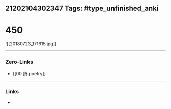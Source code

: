 21202104302347
Tags: #type_unfinished_anki 
---
# 450

![[20180723_171615.jpg]]

---
### Zero-Links
- [[00 詩 poetry]]
---
### Links
-